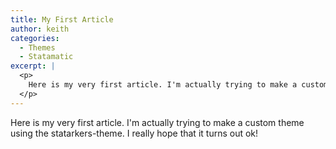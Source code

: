 ```yaml
---
title: My First Article
author: keith
categories:
  - Themes
  - Statamatic
excerpt: |
  <p>
  	Here is my very first article. I'm actually trying to make a custom theme using the statarkers-theme. I really hope that it turns out ok!
  </p>
---
```

<p>
	Here is my very first article.  I'm actually trying to make a custom theme using the statarkers-theme. I really hope that it turns out ok!
</p>